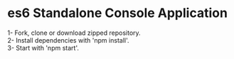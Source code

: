 <h1>es6 Standalone Console Application</h1>
<p>
  1- Fork, clone or download zipped repository.</br>
  2- Install dependencies with 'npm install'.</br>
  3- Start with 'npm start'.</br>
</p>
